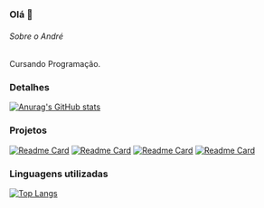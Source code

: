 ### Olá 👋

###### Sobre o André
Cursando Programação.

### Detalhes

[![Anurag's GitHub stats](https://github-readme-stats.vercel.app/api?username=DefiPenguin&show_icons=true&theme=dark)](https://github.com/anuraghazra/github-readme-stats)

### Projetos

[![Readme Card](https://github-readme-stats.vercel.app/api/pin/?username=DefiPenguin&repo=variavel&theme=dark)](http://sgithub.com/anuraghazra/github-readme-stats)
[![Readme Card](https://github-readme-stats.vercel.app/api/pin/?username=DefiPenguin&repo=name_register&theme=dark)](http://sgithub.com/anuraghazra/github-readme-stats)
[![Readme Card](https://github-readme-stats.vercel.app/api/pin/?username=DefiPenguin&repo=meteorologia&theme=dark)](http://sgithub.com/anuraghazra/github-readme-stats)
[![Readme Card](https://github-readme-stats.vercel.app/api/pin/?username=DefiPenguin&repo=e_commerce&theme=dark)](http://sgithub.com/anuraghazra/github-readme-stats)

### Linguagens utilizadas

[![Top Langs](https://github-readme-stats.vercel.app/api/top-langs/?username=DefiPenguin&layout=compact)](https://github.com/anuraghazra/github-readme-stats)
